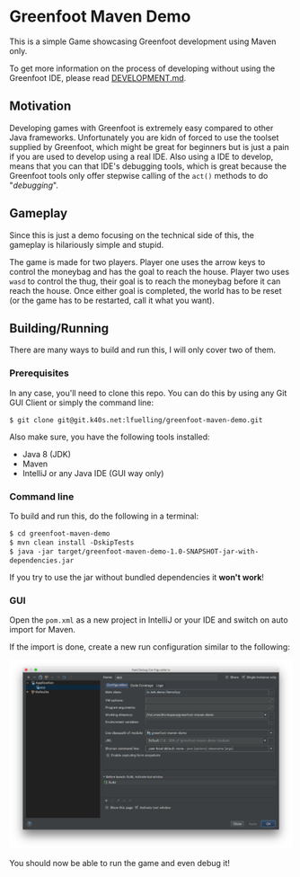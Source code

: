 # Greenfoot Maven Demo

This is a simple Game showcasing Greenfoot development using Maven only.

To get more information on the process of developing without using the Greenfoot IDE, please read 
[DEVELOPMENT.md](DEVELOPMENT.md).

## Motivation

Developing games with Greenfoot is extremely easy compared to other Java frameworks. Unfortunately you are kidn of 
forced to use the toolset supplied by Greenfoot, which might be great for beginners but is just a pain if you are 
used to develop using a real IDE. Also using a IDE to develop, means that you can that IDE's debugging tools, which 
is great because the Greenfoot tools only offer stepwise calling of the `act()` methods to do "*debugging*". 

## Gameplay

Since this is just a demo focusing on the technical side of this, the gameplay is hilariously simple and stupid.

The game is made for two players. Player one uses the arrow keys to control the moneybag and has the goal to reach 
the house. Player two uses `wasd` to control the thug, their goal is to reach the moneybag before it can reach the 
house. Once either goal is completed, the world has to be reset (or the game has to be restarted, call it what you 
want).

## Building/Running

There are many ways to build and run this, I will only cover two of them.

### Prerequisites

In any case, you'll need to clone this repo. You can do this by using any Git GUI Client or simply the command line:

```
$ git clone git@git.k40s.net:lfuelling/greenfoot-maven-demo.git
``` 

Also make sure, you have the following tools installed:

- Java 8 (JDK)
- Maven
- IntelliJ or any Java IDE (GUI way only)

### Command line

To build and run this, do the following in a terminal:

```
$ cd greenfoot-maven-demo
$ mvn clean install -DskipTests
$ java -jar target/greenfoot-maven-demo-1.0-SNAPSHOT-jar-with-dependencies.jar
```

If you try to use the jar without bundled dependencies it **won't work**!

### GUI

Open the `pom.xml` as a new project in IntelliJ or your IDE and switch on auto import for Maven.

If the import is done, create a new run configuration similar to the following:

![IntelliJ run configuration](runconfig.png)

You should now be able to run the game and even debug it!